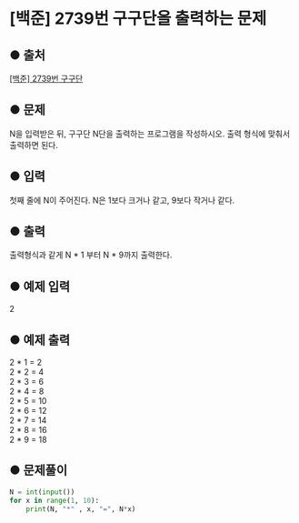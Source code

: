 # [백준] 2739번 구구단을 출력하는 문제

## ● 출처
[[백준] 2739번 구구단](https://www.acmicpc.net/problem/2739)  

## ● 문제
N을 입력받은 뒤, 구구단 N단을 출력하는 프로그램을 작성하시오. 출력 형식에 맞춰서 출력하면 된다.

## ● 입력
첫째 줄에 N이 주어진다. N은 1보다 크거나 같고, 9보다 작거나 같다.

## ● 출력
출력형식과 같게 N * 1 부터 N * 9까지 출력한다.
    
## ● 예제 입력
2

## ● 예제 출력
2 * 1 = 2  
2 * 2 = 4  
2 * 3 = 6  
2 * 4 = 8  
2 * 5 = 10  
2 * 6 = 12  
2 * 7 = 14  
2 * 8 = 16  
2 * 9 = 18

## ● 문제풀이
```python
N = int(input())
for x in range(1, 10):
    print(N, "*" , x, "=", N*x)
```
